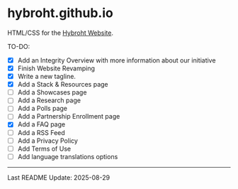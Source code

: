 # hybroht.github.io
HTML/CSS for the [Hybroht Website](https://hybroht.com).

TO-DO:

- [X] Add an Integrity Overview with more information about our initiative
- [X] Finish Website Revamping
- [X] Write a new tagline.
- [X] Add a Stack & Resources page
- [ ] Add a Showcases page
- [ ] Add a Research page
- [ ] Add a Polls page
- [ ] Add a Partnership Enrollment page
- [X] Add a FAQ page
- [ ] Add a RSS Feed
- [ ] Add a Privacy Policy
- [ ] Add Terms of Use
- [ ] Add language translations options

---

Last README Update: 2025-08-29